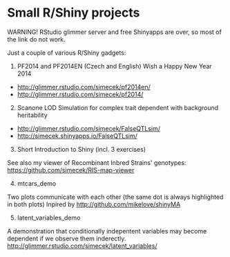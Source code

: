 Small R/Shiny projects
====================

WARNING! RStudio glimmer server and free Shinyapps are over, so most of the link do not work.

Just a couple of various R/Shiny gadgets:

1) PF2014 and PF2014EN (Czech and English) Wish a Happy New Year 2014
* http://glimmer.rstudio.com/simecek/pf2014en/
* http://glimmer.rstudio.com/simecek/pf2014/

2) Scanone LOD Simulation for complex trait dependent with background heritability
* http://glimmer.rstudio.com/simecek/FalseQTLsim/
* http://simecek.shinyapps.io/FalseQTLsim/

3) Short Introduction to Shiny (incl. 3 exercises)

See also my viewer of Recombinant Inbred Strains' genotypes:
https://github.com/simecek/RIS-map-viewer

4) mtcars_demo

Two plots communicate with each other (the same dot is always highlighted in both plots)
Inpired by http://github.com/mikelove/shinyMA

5) latent_variables_demo

A demonstration that conditionally indepentent variables may become dependent if we observe them inderectly.
http://glimmer.rstudio.com/simecek/latent_variables/
